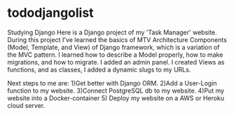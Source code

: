# tododjangolist

Studying Django
Here is a Django project of my 'Task Manager' website. During this project I've learned the basics of MTV Architecture Components (Model, Template, and View)
of Django framework, which is a variation of the MVC pattern. I learned how to describe a Model properly, how to make migrations, and how to migrate. I added an admin
panel. I created Views as functions, and as classes, I added a dynamic slugs to my URLs. 

Next steps to me are: 1)Get better with Django ORM. 2)Add a User-Login function to my website. 3)Connect PostgreSQL db to my website. 
4)Put my website into a Docker-container 5) Deploy my website on a AWS or Heroku cloud server. 
